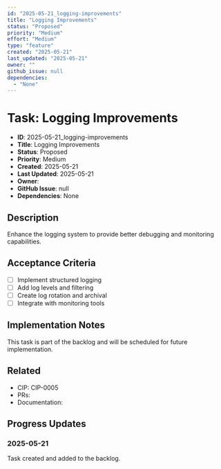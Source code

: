 ```yaml
---
id: "2025-05-21_logging-improvements"
title: "Logging Improvements"
status: "Proposed"
priority: "Medium"
effort: "Medium"
type: "feature"
created: "2025-05-21"
last_updated: "2025-05-21"
owner: ""
github_issue: null
dependencies:
  - "None"
---
```


# Task: Logging Improvements

- **ID**: 2025-05-21_logging-improvements
- **Title**: Logging Improvements
- **Status**: Proposed
- **Priority**: Medium
- **Created**: 2025-05-21
- **Last Updated**: 2025-05-21
- **Owner**: 
- **GitHub Issue**: null
- **Dependencies**: None

## Description

Enhance the logging system to provide better debugging and monitoring capabilities.

## Acceptance Criteria

- [ ] Implement structured logging
- [ ] Add log levels and filtering
- [ ] Create log rotation and archival
- [ ] Integrate with monitoring tools

## Implementation Notes

This task is part of the backlog and will be scheduled for future implementation.

## Related

- CIP: CIP-0005
- PRs: 
- Documentation: 

## Progress Updates

### 2025-05-21

Task created and added to the backlog. 